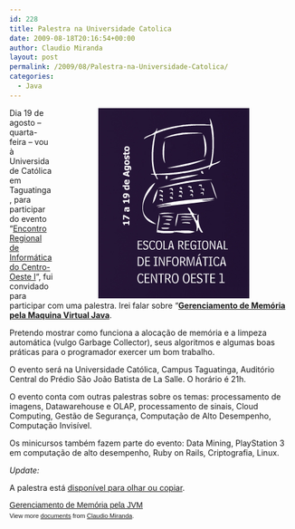 ```yaml
---
id: 228
title: Palestra na Universidade Catolica
date: 2009-08-18T20:16:54+00:00
author: Claudio Miranda
layout: post
permalink: /2009/08/Palestra-na-Universidade-Catolica/
categories:
  - Java
---
```

<img src="/resources/claudio/20080817-logo_evento.png" hspace="80" align="right" border="0" style="float: right;" />

Dia 19 de agosto &#8211; quarta-feira &#8211; vou à Universidade Católica em Taguatinga, para participar do evento &#8220;<a target="_blank" href="http://portal.ucb.br/erico/">Encontro Regional de Informática do Centro-Oeste I</a>&#8220;, fui convidado para participar com uma palestra. Irei falar sobre &#8220;<a target="_blank" href="http://portal.ucb.br/erico/programacaoBrasilia.php"><strong>Gerenciamento de Memória pela Maquina Virtual Java</strong></a>.&nbsp; 

Pretendo mostrar como funciona a alocação de memória e a limpeza automática (vulgo Garbage Collector), seus algoritmos e algumas boas práticas para o programador exercer um bom trabalho. 

O evento será na Universidade Católica, Campus Taguatinga, Auditório Central do Prédio São João Batista de La Salle. O horário é 21h. 

O evento conta com outras palestras sobre os temas: processamento de imagens, Datawarehouse e OLAP, processamento de sinais, Cloud Computing, Gestão de Segurança, Computação de Alto Desempenho, Computação Invisível. 

Os minicursos também fazem parte do evento: Data Mining, PlayStation 3 em computação de alto desempenho, Ruby on Rails, Criptografia, Linux.
  
  


_Update:_ 
    
A palestra está [disponível para olhar ou copiar](http://www.slideshare.net/claudius/gerenciamento-de-memria-pela-jvm-1888672). 

<div style="width:425px;text-align:left" id="__ss_1888672">
  <a style="font:14px Helvetica,Arial,Sans-serif;display:block;margin:12px 0 3px 0;text-decoration:underline;" href="http://www.slideshare.net/claudius/gerenciamento-de-memria-pela-jvm-1888672" title="Gerenciamento de Memória pela JVM">Gerenciamento de Memória pela JVM</a> 
  
  <div style="font-size:11px;font-family:tahoma,arial;height:26px;padding-top:2px;">
    View more <a style="text-decoration:underline;" href="http://www.slideshare.net/">documents</a> from <a style="text-decoration:underline;" href="http://www.slideshare.net/claudius">Claudio Miranda</a>.
  </div>
</div>
